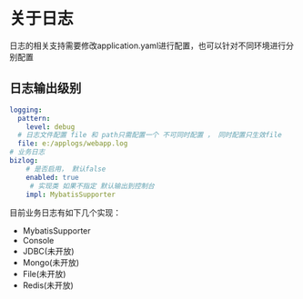 # 关于日志

日志的相关支持需要修改application.yaml进行配置，也可以针对不同环境进行分别配置


## 日志输出级别
```yaml
logging:
  pattern:
    level: debug
  # 日志文件配置 file 和 path只需配置一个 不可同时配置 ， 同时配置只生效file
  file: e:/applogs/webapp.log
# 业务日志
bizlog:
    # 是否启用， 默认false
    enabled: true
     # 实现类 如果不指定 默认输出到控制台
    impl: MybatisSupporter
```
  
目前业务日志有如下几个实现：

- MybatisSupporter
- Console
- JDBC(未开放)
- Mongo(未开放)
- File(未开放)
- Redis(未开放)

  
